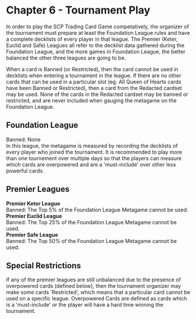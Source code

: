 Chapter 6 - Tournament Play
===
In order to play the SCP Trading Card Game competatively, the organizer of the tournament must prepare at least the Foundation League rules and have a complete decklists of every player in that league. The Premier (Keter, Euclid and Safe) Leagues all refer to the decklist data gathered during the Foundation League, and the more games in Foundation League, the better balanced the other three leagues are going to be.  

When a card is Banned (or Restricted), then the card cannot be used in decklists when entering a tournament in the league. If there are no other cards that can be used in a particular slot (eg. All Queen of Hearts cards have been Banned or Restricted), then a card from the Redacted cardset may be used. None of the cards in the Redacted cardset may be banned or restricted, and are never included when gauging the metagame on the Foundation League.  

Foundation League
---
Banned: None  
In this league, the metagame is measured by recording the decklists of every player who joined the tournament. It is recommended to play more than one tournement over multiple days so that the players can measure which cards are overpowered and are a 'must-include' over other less powerful cards.

Premier Leagues
---
**Premier Keter League**  
Banned: The Top 5% of the Foundation League Metagame cannot be used.   
**Premier Euclid League**  
Banned: The Top 25% of the Foundation League Metagame cannot be used.  
**Premier Safe League**  
Banned: The Top 50% of the Foundation League Metagame cannot be used.  

Special Restrictions
---
If any of the premier leagues are still unbalanced due to the presence of overpowered cards (defined below), then the tournament organizer may make some cards 'Restricted', which means that a particular card cannot be used on a specific league. Overpowered Cards are defined as cards which is a 'must-include' or the player will have a hard time winning the tournament.  
